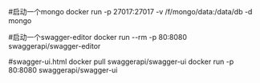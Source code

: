 #启动一个mongo
docker run -p 27017:27017 -v /f/mongo/data:/data/db -d mongo

#启动一个swagger-editor 
docker run --rm -p 80:8080 swaggerapi/swagger-editor

#swagger-ui.html
docker pull swaggerapi/swagger-ui
docker run -p 80:8080 swaggerapi/swagger-ui
